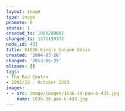 ```yaml
---
layout: image
type: image
promote: 0
status: 1
created_ts: 1080280801
changed_ts: 1372159372
node_id: 433
title: 01636 King's Canyon Oasis
created: '2004-03-26'
changed: '2013-06-25'
aliases: []
tags:
- The Red Centre
- 2003/10 - October 2003
images:
- - src: image/images/1636-38-pan-b-433.jpg
    name: 1636-38-pan-b-433.jpg
---
```



